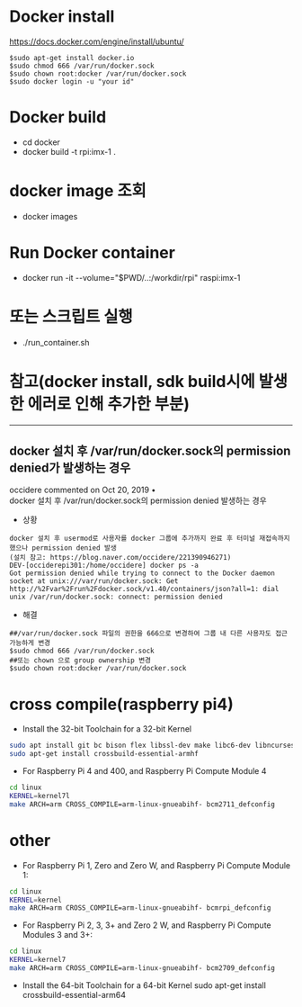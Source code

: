 # Docker install
https://docs.docker.com/engine/install/ubuntu/
~~~
$sudo apt-get install docker.io
$sudo chmod 666 /var/run/docker.sock
$sudo chown root:docker /var/run/docker.sock
$sudo docker login -u "your id"
~~~

# Docker build  
 - cd docker
 - docker build -t rpi:imx-1 .

# docker image 조회
 - docker images

# Run Docker container 
 - docker run -it --volume="$PWD/..:/workdir/rpi" raspi:imx-1

# 또는 스크립트 실행
 - ./run_container.sh

# 참고(docker install, sdk build시에 발생한 에러로 인해 추가한 부분)
-----------------------------------------
## docker 설치 후 /var/run/docker.sock의 permission denied가 발생하는 경우
occidere commented on Oct 20, 2019 •  
docker 설치 후 /var/run/docker.sock의 permission denied 발생하는 경우  
 - 상황  
  ~~~
  docker 설치 후 usermod로 사용자를 docker 그룹에 추가까지 완료 후 터미널 재접속까지 했으나 permission denied 발생
  (설치 참고: https://blog.naver.com/occidere/221390946271)
  DEV-[occiderepi301:/home/occidere] docker ps -a
  Got permission denied while trying to connect to the Docker daemon socket at unix:///var/run/docker.sock: Get http://%2Fvar%2Frun%2Fdocker.sock/v1.40/containers/json?all=1: dial unix /var/run/docker.sock: connect: permission denied
  ~~~
  
 - 해결  
  ~~~
  ##/var/run/docker.sock 파일의 권한을 666으로 변경하여 그룹 내 다른 사용자도 접근 가능하게 변경
  $sudo chmod 666 /var/run/docker.sock
  ##또는 chown 으로 group ownership 변경
  $sudo chown root:docker /var/run/docker.sock
  ~~~


# cross compile(raspberry pi4)
 - Install the 32-bit Toolchain for a 32-bit Kernel
~~~sh
sudo apt install git bc bison flex libssl-dev make libc6-dev libncurses5-dev
sudo apt-get install crossbuild-essential-armhf
~~~

 - For Raspberry Pi 4 and 400, and Raspberry Pi Compute Module 4  
~~~sh
cd linux
KERNEL=kernel7l
make ARCH=arm CROSS_COMPILE=arm-linux-gnueabihf- bcm2711_defconfig
~~~

# other
 - For Raspberry Pi 1, Zero and Zero W, and Raspberry Pi Compute Module 1:
~~~sh
cd linux
KERNEL=kernel
make ARCH=arm CROSS_COMPILE=arm-linux-gnueabihf- bcmrpi_defconfig
~~~
 - For Raspberry Pi 2, 3, 3+ and Zero 2 W, and Raspberry Pi Compute Modules 3 and 3+:
~~~sh
cd linux
KERNEL=kernel7
make ARCH=arm CROSS_COMPILE=arm-linux-gnueabihf- bcm2709_defconfig
~~~

 - Install the 64-bit Toolchain for a 64-bit Kernel
sudo apt-get install crossbuild-essential-arm64